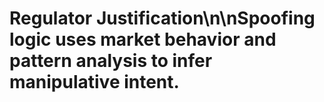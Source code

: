 # Regulator Justification\n\nSpoofing logic uses market behavior and pattern analysis to infer manipulative intent.